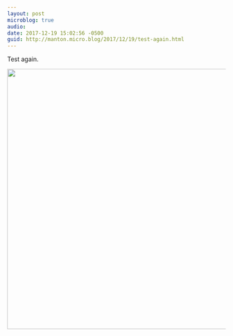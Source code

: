 ```yaml
---
layout: post
microblog: true
audio: 
date: 2017-12-19 15:02:56 -0500
guid: http://manton.micro.blog/2017/12/19/test-again.html
---
```

Test again.

<img src="http://manton.micro.blog/uploads/2017/7bff121cf5.jpg" width="600" height="600" />
